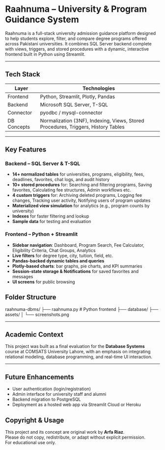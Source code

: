 # Raahnuma – University & Program Guidance System

Raahnuma is a full-stack university admission guidance platform designed to help students explore, filter, and compare degree programs offered across Pakistani universities. It combines SQL Server backend complete with views, triggers, and stored procedures with a dynamic, interactive frontend built in Python using Streamlit.

---

## Tech Stack

| Layer     | Technologies |
|-----------|--------------|
| Frontend  | Python, Streamlit, Plotly, Pandas |
| Backend   | Microsoft SQL Server, T-SQL |
| Connector | pyodbc / mysql-connector |
| DB Concepts | Normalization (3NF), Indexing, Views, Stored Procedures, Triggers, History Tables |

---

## Key Features

### Backend – SQL Server & T-SQL
- **14+ normalized tables** for universities, programs, eligibility, fees, deadlines, favorites, chat logs, and audit history
- **10+ stored procedures** for: Searching and filtering programs, Saving favorites, Calculating fee structures, Admin workflows etc.
- **4 custom triggers** for: Archiving deleted programs, Logging fee changes, Tracking user activity, Notifying users of program updates
- **Materialized view simulation** for analytics (e.g., program counts by university)
- **Indexes** for faster filtering and lookup
- **Sample data** for testing and evaluation

### Frontend – Python + Streamlit
- **Sidebar navigation**: Dashboard, Program Search, Fee Calculator, Eligibility Criteria, Chat Groups, Analytics
- **Live filters** for degree type, city, tuition, field, etc.
- **Pandas-backed dynamic tables and queries**
- **Plotly-based charts**: bar graphs, pie charts, and KPI summaries
- **Session-state storage & Notifications** for saved favorites and messages
- **UI screens** for public browsing


## Folder Structure

raahnuma-dbms/
├── raahnuma.py # Python frontend
├── database/
├── assets/
│ └── screenshots.png

---

## Academic Context

This project was built as a final evaluation for the **Database Systems** course at COMSATS University Lahore, with an emphasis on integrating relational modeling, database programming, and real-time UI interaction.

---


## Future Enhancements

- User authentication (login/registration)
- Admin interface for university staff and alumni
- Backend migration to PostgreSQL
- Deployment as a hosted web app via Streamlit Cloud or Heroku

## Copyright & Usage

This project and its concept are original work by **Arfa Riaz**.  
Please do not copy, redistribute, or adapt without explicit permission.  
For educational use only.

